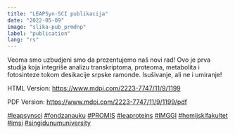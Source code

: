 ```yaml
---
title: "LEAPSyn-SCI publikacija"
date: "2022-05-09"
image: "slika-pub_prmdnp"
label: "publication"
lang: "rs"
---
```

Veoma smo uzbudjeni smo da prezentujemo naš novi rad! Ovo je prva studija koja integriše analizu transkriptoma, proteoma, metabolita i fotosinteze tokom desikacije srpske ramonde. Isušivanje, ali ne i umiranje!

HTML Version: https://www.mdpi.com/2223-7747/11/9/1199 

PDF Version:  https://www.mdpi.com/2223-7747/11/9/1199/pdf

<a href=''>#leapsynsci</a> <a href=''>#fondzanauku</a> <a href=''>#PROMIS</a> <a href=''>#leaproteins</a> <a href=''>#IMGGI</a> <a href=''>#hemijskifakultet</a> <a href=''>#imsi</a> <a href=''>#singidunumuniversity</a>
